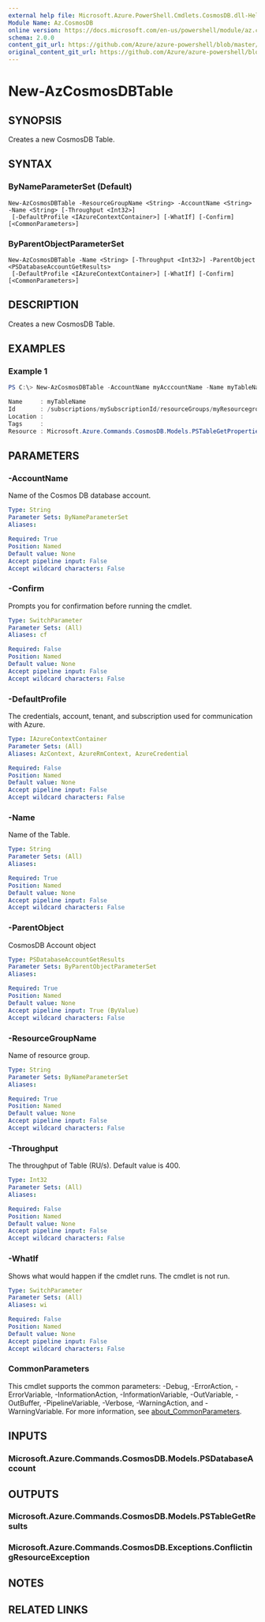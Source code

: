 ```yaml
---
external help file: Microsoft.Azure.PowerShell.Cmdlets.CosmosDB.dll-Help.xml
Module Name: Az.CosmosDB
online version: https://docs.microsoft.com/en-us/powershell/module/az.cosmosdb/new-azcosmosdbtable
schema: 2.0.0
content_git_url: https://github.com/Azure/azure-powershell/blob/master/src/CosmosDB/CosmosDB/help/New-AzCosmosDBTable.md
original_content_git_url: https://github.com/Azure/azure-powershell/blob/master/src/CosmosDB/CosmosDB/help/New-AzCosmosDBTable.md
---
```


# New-AzCosmosDBTable

## SYNOPSIS
Creates a new CosmosDB Table.

## SYNTAX

### ByNameParameterSet (Default)
```
New-AzCosmosDBTable -ResourceGroupName <String> -AccountName <String> -Name <String> [-Throughput <Int32>]
 [-DefaultProfile <IAzureContextContainer>] [-WhatIf] [-Confirm] [<CommonParameters>]
```

### ByParentObjectParameterSet
```
New-AzCosmosDBTable -Name <String> [-Throughput <Int32>] -ParentObject <PSDatabaseAccountGetResults>
 [-DefaultProfile <IAzureContextContainer>] [-WhatIf] [-Confirm] [<CommonParameters>]
```

## DESCRIPTION
Creates a new CosmosDB Table.

## EXAMPLES

### Example 1
```powershell
PS C:\> New-AzCosmosDBTable -AccountName myAcccountName -Name myTableName -ResourceGroupName myRgName

Name     : myTableName
Id       : /subscriptions/mySubscriptionId/resourceGroups/myResourcegroupName/providers/Microsoft.DocumentDB/databaseAccounts/myAccountName/Tables/myTableName
Location :
Tags     :
Resource : Microsoft.Azure.Commands.CosmosDB.Models.PSTableGetPropertiesResource
```

## PARAMETERS

### -AccountName
Name of the Cosmos DB database account.

```yaml
Type: String
Parameter Sets: ByNameParameterSet
Aliases:

Required: True
Position: Named
Default value: None
Accept pipeline input: False
Accept wildcard characters: False
```

### -Confirm
Prompts you for confirmation before running the cmdlet.

```yaml
Type: SwitchParameter
Parameter Sets: (All)
Aliases: cf

Required: False
Position: Named
Default value: None
Accept pipeline input: False
Accept wildcard characters: False
```

### -DefaultProfile
The credentials, account, tenant, and subscription used for communication with Azure.

```yaml
Type: IAzureContextContainer
Parameter Sets: (All)
Aliases: AzContext, AzureRmContext, AzureCredential

Required: False
Position: Named
Default value: None
Accept pipeline input: False
Accept wildcard characters: False
```

### -Name
Name of the Table.

```yaml
Type: String
Parameter Sets: (All)
Aliases:

Required: True
Position: Named
Default value: None
Accept pipeline input: False
Accept wildcard characters: False
```

### -ParentObject
CosmosDB Account object

```yaml
Type: PSDatabaseAccountGetResults
Parameter Sets: ByParentObjectParameterSet
Aliases:

Required: True
Position: Named
Default value: None
Accept pipeline input: True (ByValue)
Accept wildcard characters: False
```

### -ResourceGroupName
Name of resource group.

```yaml
Type: String
Parameter Sets: ByNameParameterSet
Aliases:

Required: True
Position: Named
Default value: None
Accept pipeline input: False
Accept wildcard characters: False
```

### -Throughput
The throughput of Table (RU/s).
Default value is 400.

```yaml
Type: Int32
Parameter Sets: (All)
Aliases:

Required: False
Position: Named
Default value: None
Accept pipeline input: False
Accept wildcard characters: False
```

### -WhatIf
Shows what would happen if the cmdlet runs.
The cmdlet is not run.

```yaml
Type: SwitchParameter
Parameter Sets: (All)
Aliases: wi

Required: False
Position: Named
Default value: None
Accept pipeline input: False
Accept wildcard characters: False
```

### CommonParameters
This cmdlet supports the common parameters: -Debug, -ErrorAction, -ErrorVariable, -InformationAction, -InformationVariable, -OutVariable, -OutBuffer, -PipelineVariable, -Verbose, -WarningAction, and -WarningVariable. For more information, see [about_CommonParameters](http://go.microsoft.com/fwlink/?LinkID=113216).

## INPUTS

### Microsoft.Azure.Commands.CosmosDB.Models.PSDatabaseAccount

## OUTPUTS

### Microsoft.Azure.Commands.CosmosDB.Models.PSTableGetResults

### Microsoft.Azure.Commands.CosmosDB.Exceptions.ConflictingResourceException

## NOTES

## RELATED LINKS
